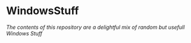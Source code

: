 # WindowsStuff

_The contents of this repository are a delightful mix of random but usefull Windows Stuff_

